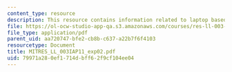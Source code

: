 ```yaml
---
content_type: resource
description: This resource contains information related to laptop based radar.
file: https://ol-ocw-studio-app-qa.s3.amazonaws.com/courses/res-ll-003-build-a-small-radar-system-capable-of-sensing-range-doppler-and-synthetic-aperture-radar-imaging-january-iap-2011/79971a280ef1714dbff62f9cf104ee04_MITRES_LL_003IAP11_exp02.pdf
file_type: application/pdf
parent_uid: aa720747-bfe2-cb8b-c637-a22b7f6f4103
resourcetype: Document
title: MITRES_LL_003IAP11_exp02.pdf
uid: 79971a28-0ef1-714d-bff6-2f9cf104ee04
---
```

